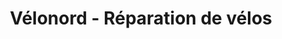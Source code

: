 ---
title: "Vélonord - Réparation de vélos"
url: /mons-en-baroeul/velonord-reparation-de-velos/
shop: vélo
---